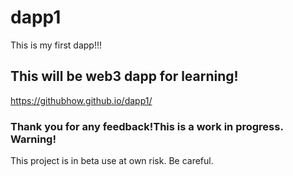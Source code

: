 # dapp1
This is my first dapp!!!
## This will be web3 dapp for learning!
https://githubhow.github.io/dapp1/
### Thank you for any feedback!This is a work in progress. Warning!
This project is in beta use at own risk. Be careful.